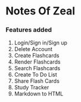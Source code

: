 # Notes Of Zeal

### Features added
1. Login/Sign in/Sign up
2. Delete Account
3. Create Flashcards
4. Render Flashcards
5. Search Flashcards
6. Create To Do List
7. Share Flash Cards
8. Study Tracker
9. Markdown to HTML
